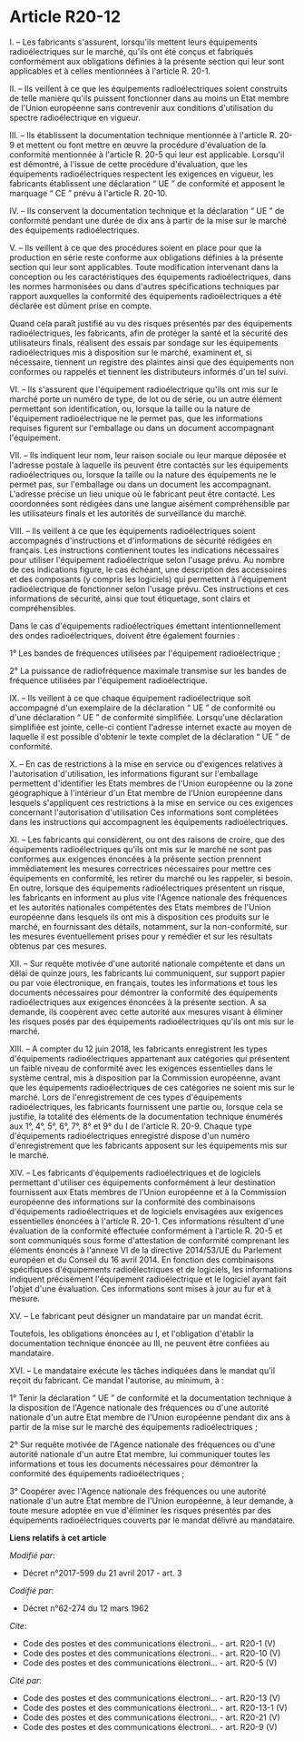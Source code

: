 # Article R20-12

I. – Les fabricants s'assurent, lorsqu'ils mettent leurs équipements radioélectriques sur le marché, qu'ils ont été conçus et
fabriqués conformément aux obligations définies à la présente section qui leur sont applicables et à celles mentionnées à
l'article R. 20-1.

II. – Ils veillent à ce que les équipements radioélectriques soient construits de telle manière qu'ils puissent fonctionner
dans au moins un Etat membre de l'Union européenne sans contrevenir aux conditions d'utilisation du spectre radioélectrique
en vigueur.

III. – Ils établissent la documentation technique mentionnée à l'article R. 20-9 et mettent ou font mettre en œuvre la
procédure d'évaluation de la conformité mentionnée à l'article R. 20-5 qui leur est applicable. Lorsqu'il est démontré, à
l'issue de cette procédure d'évaluation, que les équipements radioélectriques respectent les exigences en vigueur, les
fabricants établissent une déclaration “ UE ” de conformité et apposent le marquage “ CE ” prévu à l'article R. 20-10.

IV. – Ils conservent la documentation technique et la déclaration “ UE ” de conformité pendant une durée de dix ans à partir
de la mise sur le marché des équipements radioélectriques.

V. – Ils veillent à ce que des procédures soient en place pour que la production en série reste conforme aux obligations
définies à la présente section qui leur sont applicables. Toute modification intervenant dans la conception ou les
caractéristiques des équipements radioélectriques, dans les normes harmonisées ou dans d'autres spécifications techniques par
rapport auxquelles la conformité des équipements radioélectriques a été déclarée est dûment prise en compte.

Quand cela paraît justifié au vu des risques présentés par des équipements radioélectriques, les fabricants, afin de protéger
la santé et la sécurité des utilisateurs finals, réalisent des essais par sondage sur les équipements radioélectriques mis à
disposition sur le marché, examinent et, si nécessaire, tiennent un registre des plaintes ainsi que des équipements non
conformes ou rappelés et tiennent les distributeurs informés d'un tel suivi.

VI. – Ils s'assurent que l'équipement radioélectrique qu'ils ont mis sur le marché porte un numéro de type, de lot ou de
série, ou un autre élément permettant son identification, ou, lorsque la taille ou la nature de l'équipement radioélectrique
ne le permet pas, que les informations requises figurent sur l'emballage ou dans un document accompagnant l'équipement.

VII. – Ils indiquent leur nom, leur raison sociale ou leur marque déposée et l'adresse postale à laquelle ils peuvent être
contactés sur les équipements radioélectriques ou, lorsque la taille ou la nature des équipements ne le permet pas, sur
l'emballage ou dans un document les accompagnant. L'adresse précise un lieu unique où le fabricant peut être contacté. Les
coordonnées sont rédigées dans une langue aisément compréhensible par les utilisateurs finals et les autorités de
surveillance du marché.

VIII. – Ils veillent à ce que les équipements radioélectriques soient accompagnés d'instructions et d'informations de
sécurité rédigées en français. Les instructions contiennent toutes les indications nécessaires pour utiliser l'équipement
radioélectrique selon l'usage prévu. Au nombre de ces indications figure, le cas échéant, une description des accessoires et
des composants (y compris les logiciels) qui permettent à l'équipement radioélectrique de fonctionner selon l'usage prévu.
Ces instructions et ces informations de sécurité, ainsi que tout étiquetage, sont clairs et compréhensibles.

Dans le cas d'équipements radioélectriques émettant intentionnellement des ondes radioélectriques, doivent être également
fournies :

1° Les bandes de fréquences utilisées par l'équipement radioélectrique ;

2° La puissance de radiofréquence maximale transmise sur les bandes de fréquence utilisées par l'équipement radioélectrique.

IX. – Ils veillent à ce que chaque équipement radioélectrique soit accompagné d'un exemplaire de la déclaration “ UE ” de
conformité ou d'une déclaration “ UE ” de conformité simplifiée. Lorsqu'une déclaration simplifiée est jointe, celle-ci
contient l'adresse internet exacte au moyen de laquelle il est possible d'obtenir le texte complet de la déclaration “ UE ”
de conformité.

X. – En cas de restrictions à la mise en service ou d'exigences relatives à l'autorisation d'utilisation, les informations
figurant sur l'emballage permettent d'identifier les Etats membres de l'Union européenne ou la zone géographique à
l'intérieur d'un Etat membre de l'Union européenne dans lesquels s'appliquent ces restrictions à la mise en service ou ces
exigences concernant l'autorisation d'utilisation Ces informations sont complétées dans les instructions qui accompagnent les
équipements radioélectriques.

XI. – Les fabricants qui considèrent, ou ont des raisons de croire, que des équipements radioélectriques qu'ils ont mis sur
le marché ne sont pas conformes aux exigences énoncées à la présente section prennent immédiatement les mesures correctrices
nécessaires pour mettre ces équipements en conformité, les retirer du marché ou les rappeler, si besoin. En outre, lorsque
des équipements radioélectriques présentent un risque, les fabricants en informent au plus vite l'Agence nationale des
fréquences et les autorités nationales compétentes des Etats membres de l'Union européenne dans lesquels ils ont mis à
disposition ces produits sur le marché, en fournissant des détails, notamment, sur la non-conformité, sur les mesures
éventuellement prises pour y remédier et sur les résultats obtenus par ces mesures.

XII. – Sur requête motivée d'une autorité nationale compétente et dans un délai de quinze jours, les fabricants lui
communiquent, sur support papier ou par voie électronique, en français, toutes les informations et tous les documents
nécessaires pour démontrer la conformité des équipements radioélectriques aux exigences énoncées à la présente section. A sa
demande, ils coopèrent avec cette autorité aux mesures visant à éliminer les risques posés par des équipements
radioélectriques qu'ils ont mis sur le marché.

XIII. – A compter du 12 juin 2018, les fabricants enregistrent les types d'équipements radioélectriques appartenant aux
catégories qui présentent un faible niveau de conformité avec les exigences essentielles dans le système central, mis à
disposition par la Commission européenne, avant que les équipements radioélectriques de ces catégories ne soient mis sur le
marché. Lors de l'enregistrement de ces types d'équipements radioélectriques, les fabricants fournissent une partie ou,
lorsque cela se justifie, la totalité des éléments de la documentation technique énumérés aux 1°, 4°, 5°, 6°, 7°, 8° et 9° du
I de l'article R. 20-9. Chaque type d'équipements radioélectriques enregistré dispose d'un numéro d'enregistrement que les
fabricants apposent sur les équipements mis sur le marché.

XIV. – Les fabricants d'équipements radioélectriques et de logiciels permettant d'utiliser ces équipements conformément à
leur destination fournissent aux Etats membres de l'Union européenne et à la Commission européenne des informations sur la
conformité des combinaisons d'équipements radioélectriques et de logiciels envisagées aux exigences essentielles énoncées à
l'article R. 20-1. Ces informations résultent d'une évaluation de la conformité effectuée conformément à l'article R. 20-5 et
sont communiqués sous forme d'attestation de conformité comprenant les éléments énoncés à l'annexe VI de la directive
2014/53/UE du Parlement européen et du Conseil du 16 avril 2014. En fonction des combinaisons spécifiques d'équipements
radioélectriques et de logiciels, les informations indiquent précisément l'équipement radioélectrique et le logiciel ayant
fait l'objet d'une évaluation. Ces informations sont mises à jour au fur et à mesure.

XV. – Le fabricant peut désigner un mandataire par un mandat écrit.

Toutefois, les obligations énoncées au I, et l'obligation d'établir la documentation technique énoncée au III, ne peuvent
être confiées au mandataire.

XVI. – Le mandataire exécute les tâches indiquées dans le mandat qu'il reçoit du fabricant. Ce mandat l'autorise, au minimum,
à :

1° Tenir la déclaration “ UE ” de conformité et la documentation technique à la disposition de l'Agence nationale des
fréquences ou d'une autorité nationale d'un autre Etat membre de l'Union européenne pendant dix ans à partir de la mise sur
le marché des équipements radioélectriques ;

2° Sur requête motivée de l'Agence nationale des fréquences ou d'une autorité nationale d'un autre Etat membre, lui
communiquer toutes les informations et tous les documents nécessaires pour démontrer la conformité des équipements
radioélectriques ;

3° Coopérer avec l'Agence nationale des fréquences ou une autorité nationale d'un autre Etat membre de l'Union européenne, à
leur demande, à toute mesure adoptée en vue d'éliminer les risques présentés par des équipements radioélectriques couverts
par le mandat délivré au mandataire.

**Liens relatifs à cet article**

_Modifié par_:

  - Décret n°2017-599 du 21 avril 2017 - art. 3

_Codifié par_:

  - Décret n°62-274 du 12 mars 1962

_Cite_:

  - Code des postes et des communications électroni... - art. R20-1 (V)
  - Code des postes et des communications électroni... - art. R20-10 (V)
  - Code des postes et des communications électroni... - art. R20-5 (V)

_Cité par_:

  - Code des postes et des communications électroni... - art. R20-13 (V)
  - Code des postes et des communications électroni... - art. R20-13-1 (V)
  - Code des postes et des communications électroni... - art. R20-21 (V)
  - Code des postes et des communications électroni... - art. R20-9 (V)
